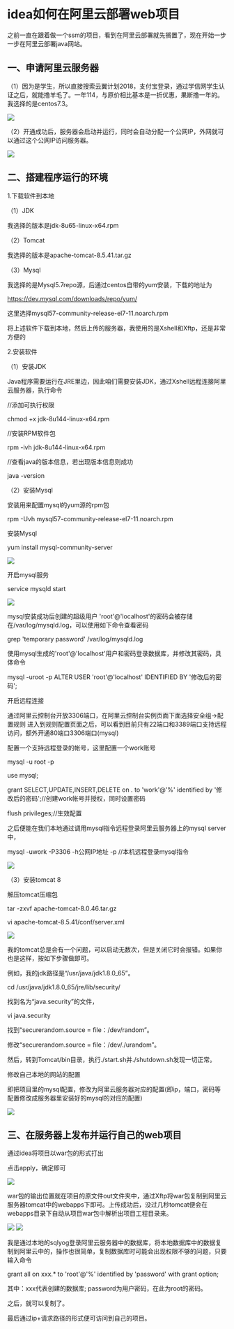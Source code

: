 # idea如何在阿里云部署web项目 #
之前一直在跟着做一个ssm的项目，看到在阿里云部署就先搁置了，现在开始一步一步在阿里云部署java网站。

## 一、申请阿里云服务器 ##

（1）因为是学生，所以直接搜索云翼计划2018，支付宝登录，通过学信网学生认证之后，就能撸羊毛了。一年114，与原价相比基本是一折优惠，果断撸一年的。我选择的是centos7.3。

![](https://github.com/super1vegeta/-/blob/master/images/1.jpg?raw=true)

（2）开通成功后，服务器会启动并运行，同时会自动分配一个公网IP，外网就可以通过这个公网IP访问服务器。

![](https://github.com/super1vegeta/-/blob/master/images/2.jpg?raw=true)






## 二、搭建程序运行的环境 ##

1.下载软件到本地

（1）JDK

我选择的版本是jdk-8u65-linux-x64.rpm

（2）Tomcat

我选择的版本是apache-tomcat-8.5.41.tar.gz

（3）Mysql

我选择的是Mysql5.7repo源，后通过centos自带的yum安装，下载的地址为

https://dev.mysql.com/downloads/repo/yum/

这里选择mysql57-community-release-el7-11.noarch.rpm

将上述软件下载到本地，然后上传的服务器，我使用的是Xshell和Xftp，还是非常方便的

2.安装软件

（1）安装JDK

Java程序需要运行在JRE里边，因此咱们需要安装JDK，通过Xshell远程连接阿里云服务器，执行命令

//添加可执行权限

chmod +x jdk-8u144-linux-x64.rpm

//安装RPM软件包

rpm -ivh jdk-8u144-linux-x64.rpm

//查看java的版本信息，若出现版本信息则成功

java -version

（2）安装Mysql

安装用来配置mysql的yum源的rpm包

rpm -Uvh mysql57-community-release-el7-11.noarch.rpm

安装Mysql

yum install mysql-community-server

![](https://github.com/super1vegeta/-/blob/master/images/3.jpg?raw=true)

开启mysql服务

service mysqld start

![](https://github.com/super1vegeta/-/blob/master/images/4.jpg?raw=true)

mysql安装成功后创建的超级用户 'root'@'localhost'的密码会被存储在/var/log/mysqld.log，可以使用如下命令查看密码

grep 'temporary password' /var/log/mysqld.log

使用mysql生成的'root'@'localhost'用户和密码登录数据库，并修改其密码，具体命令

mysql -uroot -p
ALTER USER 'root'@'localhost' IDENTIFIED BY '修改后的密码';

开启远程连接

通过阿里云控制台开放3306端口，在阿里云控制台实例页面下面选择安全组->配置规则
进入到规则配置页面之后，可以看到目前只有22端口和3389端口支持远程访问，额外开通80端口3306端口(mysql)

配置一个支持远程登录的帐号，这里配置一个work账号

mysql -u root -p

use mysql;

grant SELECT,UPDATE,INSERT,DELETE on *.* to 'work'@'%' identified by '修改后的密码';//创建work帐号并授权，同时设置密码

flush privileges;//生效配置

之后便能在我们本地通过调用mysql指令远程登录阿里云服务器上的mysql server中，

mysql -uwork -P3306 -h公网IP地址 -p //本机远程登录mysql指令

![](https://github.com/super1vegeta/-/blob/master/images/5.jpg?raw=true)

（3）安装tomcat 8

解压tomcat压缩包

tar -zxvf apache-tomcat-8.0.46.tar.gz

vi apache-tomcat-8.5.41/conf/server.xml

![](https://github.com/super1vegeta/-/blob/master/images/6.jpg?raw=true)

我的tomcat总是会有一个问题，可以启动无数次，但是关闭它时会报错。如果你也是这样，按如下步骤做即可。

例如，我的jdk路径是“/usr/java/jdk1.8.0_65”。

cd /usr/java/jdk1.8.0_65/jre/lib/security/

找到名为“java.security”的文件，

vi java.security

找到“securerandom.source = file：/dev/random”。

修改“securerandom.source = file：/dev/./urandom”。

然后，转到Tomcat/bin目录，执行./start.sh并./shutdown.sh发现一切正常。

修改自己本地的网站的配置

即把项目里的mysql配置，修改为阿里云服务器对应的配置(即ip，端口，密码等配置修改成服务器里安装好的mysql的对应的配置)

![](https://github.com/super1vegeta/-/blob/master/images/7.jpg?raw=true)

## 三、在服务器上发布并运行自己的web项目 ##

通过idea将项目以war包的形式打出

点击apply，确定即可

![](https://github.com/super1vegeta/-/blob/master/images/8.jpg?raw=true)

war包的输出位置就在项目的原文件out文件夹中，通过Xftp将war包复制到阿里云服务器tomcat中的webapps下即可。上传成功后，没过几秒tomcat便会在webapps目录下自动从项目war包中解析出项目工程目录来。

![](https://github.com/super1vegeta/-/blob/master/images/9.jpg?raw=true)
![](https://github.com/super1vegeta/-/blob/master/images/10.jpg?raw=true)

我是通过本地的sqlyog登录阿里云服务器中的数据库，将本地数据库中的数据复制到阿里云中的，操作也很简单，复制数据库时可能会出现权限不够的问题，只要输入命令

grant all on xxx.* to 'root'@'%' identified by 'password' with grant option;

其中：xxx代表创建的数据库; password为用户密码，在此为root的密码。

之后，就可以复制了。

最后通过ip+请求路径的形式便可访问到自己的项目。













